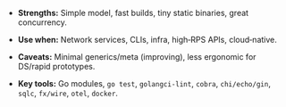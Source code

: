  - **Strengths:** Simple model, fast builds, tiny static binaries, great concurrency.
    
- **Use when:** Network services, CLIs, infra, high‑RPS APIs, cloud‑native.
    
- **Caveats:** Minimal generics/meta (improving), less ergonomic for DS/rapid prototypes.
    
- **Key tools:** Go modules, `go test`, `golangci-lint`, `cobra`, `chi/echo/gin`, `sqlc`, `fx/wire`, `otel`, `docker`.
    

